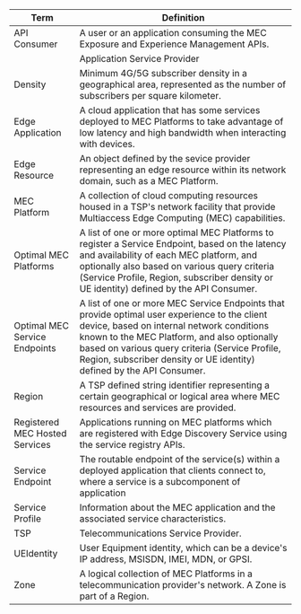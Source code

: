 | Term | Definition |
|------|------------|
|API Consumer |	 A user or an application consuming the MEC Exposure and Experience Management APIs. |
||Application Service Provider |	 the developer/publisher who deploys applications on MEC platforms.|
|Density |	 Minimum 4G/5G subscriber density in a geographical area, represented as the number of subscribers per square kilometer.|
|Edge Application | A cloud application that has some services deployed to MEC Platforms to take advantage of low latency and high bandwidth when interacting with devices.|
|Edge Resource |	 An object defined by the sevice provider representing an edge resource within its network domain, such as a MEC Platform.|
|MEC  Platform |	 A collection of cloud computing resources housed in a TSP's network facility that provide Multiaccess Edge Computing (MEC) capabilities. |
|Optimal MEC  Platforms |	 A list of one or more optimal MEC Platforms to register a Service Endpoint, based on the latency and availability of each MEC platform, and optionally also based on various query criteria (Service Profile, Region, subscriber density or UE identity) defined by the API Consumer. |
|Optimal MEC Service Endpoints |	A list of one or more MEC Service Endpoints that provide optimal user experience to the client device, based on internal network conditions known to the MEC Platform, and also optionally based on various query criteria (Service Profile, Region, subscriber density or UE identity) defined by the API Consumer. |
|Region |	 A TSP defined string identifier representing a certain geographical or logical area where MEC resources and services are provided.|
|Registered MEC Hosted Services |	 Applications running on MEC platforms which are registered with Edge Discovery Service using the service registry APIs.|
|Service Endpoint | The routable endpoint of the service(s) within a deployed application that clients connect to, where a service is a subcomponent of application|    
|Service Profile |	 Information about the MEC application and the associated service characteristics.|
|TSP |	 Telecommunications Service Provider.   |   
|UEIdentity |	 User Equipment identity, which can be a device's IP address, MSISDN, IMEI, MDN, or GPSI.|
|Zone |	 A logical collection of MEC Platforms in a telecommunication provider's network. A Zone is part of a Region.|
